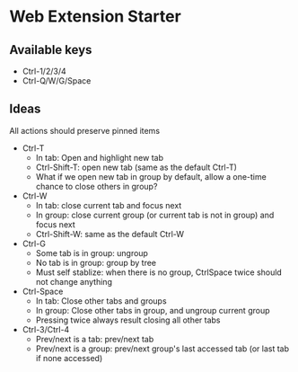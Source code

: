 # Web Extension Starter

## Available keys

- Ctrl-1/2/3/4
- Ctrl-Q/W/G/Space

## Ideas

All actions should preserve pinned items

- Ctrl-T
  - In tab: Open and highlight new tab
  - Ctrl-Shift-T: open new tab (same as the default Ctrl-T)
  - What if we open new tab in group by default, allow a one-time chance to close others in group?
- Ctrl-W
  - In tab: close current tab and focus next
  - In group: close current group (or current tab is not in group) and focus next
  - Ctrl-Shift-W: same as the default Ctrl-W
- Ctrl-G
  - Some tab is in group: ungroup
  - No tab is in group: group by tree
  - Must self stablize: when there is no group, CtrlSpace twice should not change anything
- Ctrl-Space
  - In tab: Close other tabs and groups
  - In group: Close other tabs in group, and ungroup current group
  - Pressing twice always result closing all other tabs
- Ctrl-3/Ctrl-4
  - Prev/next is a tab: prev/next tab
  - Prev/next is a group: prev/next group's last accessed tab (or last tab if none accessed)
